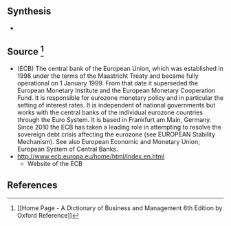 ## Synthesis
- 
## Source [^1]
- (ECB) The central bank of the European Union, which was established in 1998 under the terms of the Maastricht Treaty and became fully operational on 1 January 1999. From that date it superseded the European Monetary Institute and the European Monetary Cooperation Fund. It is responsible for eurozone monetary policy and in particular the setting of interest rates. It is independent of national governments but works with the central banks of the individual eurozone countries through the Euro System. It is based in Frankfurt am Main, Germany. Since 2010 the ECB has taken a leading role in attempting to resolve the sovereign debt crisis affecting the eurozone (see EUROPEAN Stability Mechanism). See also European Economic and Monetary Union; European System of Central Banks.
- http://www.ecb.europa.eu/home/html/index.en.html
	- Website of the ECB
## References

[^1]: [[Home Page - A Dictionary of Business and Management 6th Edition by Oxford Reference]]